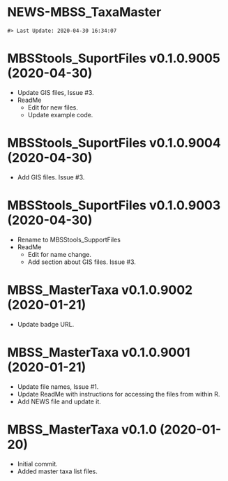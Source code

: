 NEWS-MBSS\_TaxaMaster
================

<!-- NEWS.md is generated from NEWS.Rmd. Please edit that file -->

    #> Last Update: 2020-04-30 16:34:07

# MBSStools\_SuportFiles v0.1.0.9005 (2020-04-30)

  - Update GIS files, Issue \#3.
  - ReadMe
      - Edit for new files.
      - Update example code.

# MBSStools\_SuportFiles v0.1.0.9004 (2020-04-30)

  - Add GIS files. Issue \#3.

# MBSStools\_SuportFiles v0.1.0.9003 (2020-04-30)

  - Rename to MBSStools\_SupportFiles
  - ReadMe
      - Edit for name change.
      - Add section about GIS files. Issue \#3.

# MBSS\_MasterTaxa v0.1.0.9002 (2020-01-21)

  - Update badge URL.

# MBSS\_MasterTaxa v0.1.0.9001 (2020-01-21)

  - Update file names, Issue \#1.
  - Update ReadMe with instructions for accessing the files from within
    R.
  - Add NEWS file and update it.

# MBSS\_MasterTaxa v0.1.0 (2020-01-20)

  - Initial commit.
  - Added master taxa list files.
